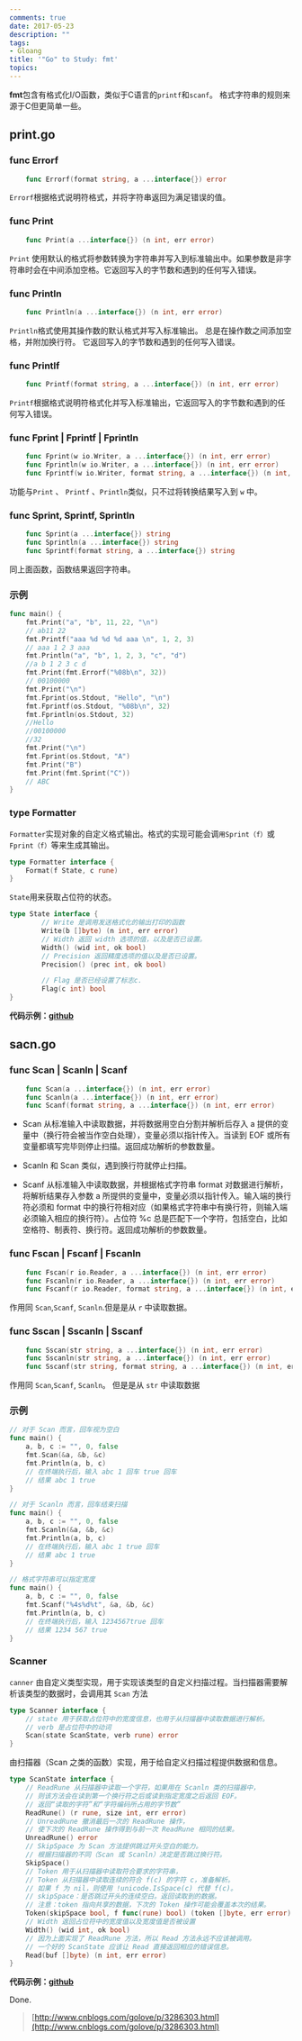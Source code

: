 ```yaml
---
comments: true
date: 2017-05-23
description: ""
tags:
- Gloang
title: '"Go" to Study: fmt'
topics:
---
```



**fmt**包含有格式化I/O函数，类似于C语言的`printf`和`scanf`。
格式字符串的规则来源于C但更简单一些。

## print.go

### func Errorf
```go
    func Errorf(format string, a ...interface{}) error
```
`Errorf`根据格式说明符格式，并将字符串返回为满足错误的值。

### func Print
```go
    func Print(a ...interface{}) (n int, err error)
``` 
`Print` 使用默认的格式将参数转换为字符串并写入到标准输出中。如果参数是非字符串时会在中间添加空格。它返回写入的字节数和遇到的任何写入错误。

### func Println
```go
    func Println(a ...interface{}) (n int, err error)
```
`Println`格式使用其操作数的默认格式并写入标准输出。 总是在操作数之间添加空格，并附加换行符。 它返回写入的字节数和遇到的任何写入错误。

### func Printlf
```go
    func Printf(format string, a ...interface{}) (n int, err error)
```
`Printf`根据格式说明符格式化并写入标准输出，它返回写入的字节数和遇到的任何写入错误。

### func Fprint | Fprintf | Fprintln
```go
    func Fprint(w io.Writer, a ...interface{}) (n int, err error)
    func Fprintln(w io.Writer, a ...interface{}) (n int, err error)
    func Fprintf(w io.Writer, format string, a ...interface{}) (n int, err error)
```
功能与`Print` 、 `Printf` 、`Println`类似，只不过将转换结果写入到 `w` 中。

### func Sprint, Sprintf, Sprintln
```go
    func Sprint(a ...interface{}) string
    func Sprintln(a ...interface{}) string
    func Sprintf(format string, a ...interface{}) string
```
同上面函数，函数结果返回字符串。

### 示例
```go
func main() {
	fmt.Print("a", "b", 11, 22, "\n")
	// ab11 22
	fmt.Printf("aaa %d %d %d aaa \n", 1, 2, 3)
	// aaa 1 2 3 aaa
	fmt.Println("a", "b", 1, 2, 3, "c", "d")
	//a b 1 2 3 c d
    fmt.Print(fmt.Errorf("%08b\n", 32)) 
    // 00100000
	fmt.Print("\n")
	fmt.Fprint(os.Stdout, "Hello", "\n")
	fmt.Fprintf(os.Stdout, "%08b\n", 32)
	fmt.Fprintln(os.Stdout, 32)
	//Hello
	//00100000
	//32
	fmt.Print("\n")
	fmt.Fprint(os.Stdout, "A")
	fmt.Print("B")
	fmt.Print(fmt.Sprint("C"))
	// ABC
}
```

### type Formatter

`Formatter`实现对象的自定义格式输出。格式的实现可能会调`用Sprint（f）`或`Fprint（f）`等来生成其输出。

```go
type Formatter interface {
    Format(f State, c rune)
}
```
`State`用来获取占位符的状态。
```go
type State interface {
        // Write 是调用发送格式化的输出打印的函数
        Write(b []byte) (n int, err error)
        // Width 返回 width 选项的值，以及是否已设置。
        Width() (wid int, ok bool)
        // Precision 返回精度选项的值以及是否已设置。
        Precision() (prec int, ok bool)

        // Flag 是否已经设置了标志c.
        Flag(c int) bool
}
```

**代码示例：[github](https://github.com/mjyi/go-package-fmt/blob/master/goFormatter.go)**

## sacn.go

### func Scan | Scanln | Scanf 
```go
    func Scan(a ...interface{}) (n int, err error)
    func Scanln(a ...interface{}) (n int, err error)
    func Scanf(format string, a ...interface{}) (n int, err error)
```

- Scan 从标准输入中读取数据，并将数据用空白分割并解析后存入 a 提供的变量中（换行符会被当作空白处理），变量必须以指针传入。当读到 EOF 或所有变量都填写完毕则停止扫描。返回成功解析的参数数量。

- Scanln 和 Scan 类似，遇到换行符就停止扫描。

- Scanf 从标准输入中读取数据，并根据格式字符串 format 对数据进行解析，将解析结果存入参数 a 所提供的变量中，变量必须以指针传入。输入端的换行符必须和 format 中的换行符相对应（如果格式字符串中有换行符，则输入端必须输入相应的换行符）。占位符 %c 总是匹配下一个字符，包括空白，比如空格符、制表符、换行符。返回成功解析的参数数量。

### func Fscan | Fscanf | Fscanln
```go
    func Fscan(r io.Reader, a ...interface{}) (n int, err error)
    func Fscanln(r io.Reader, a ...interface{}) (n int, err error)
    func Fscanf(r io.Reader, format string, a ...interface{}) (n int, err error)
```
作用同 `Scan`,`Scanf`, `Scanln`.但是是从 `r` 中读取数据。


### func Sscan | Sscanln | Sscanf 
```go
    func Sscan(str string, a ...interface{}) (n int, err error)
    func Sscanln(str string, a ...interface{}) (n int, err error)
    func Sscanf(str string, format string, a ...interface{}) (n int, err error)
```
作用同 `Scan`,`Scanf`, `Scanln`。 但是是从 `str` 中读取数据


### 示例

```go
// 对于 Scan 而言，回车视为空白
func main() {
	a, b, c := "", 0, false
	fmt.Scan(&a, &b, &c)
	fmt.Println(a, b, c)
	// 在终端执行后，输入 abc 1 回车 true 回车
	// 结果 abc 1 true
}

// 对于 Scanln 而言，回车结束扫描
func main() {
	a, b, c := "", 0, false
	fmt.Scanln(&a, &b, &c)
	fmt.Println(a, b, c)
	// 在终端执行后，输入 abc 1 true 回车
	// 结果 abc 1 true
}

// 格式字符串可以指定宽度
func main() {
	a, b, c := "", 0, false
	fmt.Scanf("%4s%d%t", &a, &b, &c)
	fmt.Println(a, b, c)
	// 在终端执行后，输入 1234567true 回车
	// 结果 1234 567 true
}
```

### Scanner 

`canner` 由自定义类型实现，用于实现该类型的自定义扫描过程。当扫描器需要解析该类型的数据时，会调用其 `Scan` 方法
```go
type Scanner interface {
	// state 用于获取占位符中的宽度信息，也用于从扫描器中读取数据进行解析。
	// verb 是占位符中的动词
    Scan(state ScanState, verb rune) error
}
```

由扫描器（Scan 之类的函数）实现，用于给自定义扫描过程提供数据和信息。
```go
type ScanState interface {
	// ReadRune 从扫描器中读取一个字符，如果用在 Scanln 类的扫描器中，
	// 则该方法会在读到第一个换行符之后或读到指定宽度之后返回 EOF。
	// 返回“读取的字符”和“字符编码所占用的字节数”
	ReadRune() (r rune, size int, err error)
	// UnreadRune 撤消最后一次的 ReadRune 操作，
	// 使下次的 ReadRune 操作得到与前一次 ReadRune 相同的结果。
	UnreadRune() error
	// SkipSpace 为 Scan 方法提供跳过开头空白的能力。
	// 根据扫描器的不同（Scan 或 Scanln）决定是否跳过换行符。
	SkipSpace()
	// Token 用于从扫描器中读取符合要求的字符串，
	// Token 从扫描器中读取连续的符合 f(c) 的字符 c，准备解析。
	// 如果 f 为 nil，则使用 !unicode.IsSpace(c) 代替 f(c)。
	// skipSpace：是否跳过开头的连续空白。返回读取到的数据。
	// 注意：token 指向共享的数据，下次的 Token 操作可能会覆盖本次的结果。
	Token(skipSpace bool, f func(rune) bool) (token []byte, err error)
	// Width 返回占位符中的宽度值以及宽度值是否被设置
	Width() (wid int, ok bool)
	// 因为上面实现了 ReadRune 方法，所以 Read 方法永远不应该被调用。
	// 一个好的 ScanState 应该让 Read 直接返回相应的错误信息。
	Read(buf []byte) (n int, err error)
}
```
**代码示例：[github](https://github.com/mjyi/go-package-fmt/blob/master/scanner.go)**

Done.

> [http://www.cnblogs.com/golove/p/3286303.html](http://www.cnblogs.com/golove/p/3286303.html)
